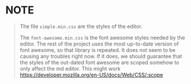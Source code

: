 # NOTE

> The file `simple.min.css` are the styles of the editor.
>
> The `font-awesome.min.css` is the font awesome styles needed by the editor. The rest of the project uses the most
> up-to-date version of font awesome, so that library is repeated. It does not seem to be causing any troubles right now.
> If it does, we should guarantee that the styles of the out-dated font awesome are scoped somehow to only affect the md
> editor. This might work https://developer.mozilla.org/en-US/docs/Web/CSS/:scope